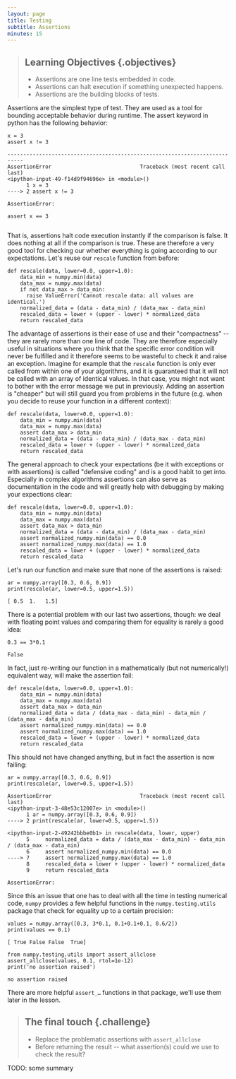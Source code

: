 ```yaml
---
layout: page
title: Testing
subtitle: Assertions
minutes: 15
---
```

> ## Learning Objectives {.objectives}
>
> *   Assertions are one line tests embedded in code.
> *   Assertions can halt execution if something unexpected happens.
> *   Assertions are the building blocks of tests.

Assertions are the simplest type of test. They are used as a tool for bounding
acceptable behavior during runtime. The assert keyword in python has the
following behavior:

~~~ {.python}
x = 3
assert x != 3
~~~
~~~ {.output}
---------------------------------------------------------------------------
AssertionError                            Traceback (most recent call last)
<ipython-input-49-f14d9f94696e> in <module>()
      1 x = 3
----> 2 assert x != 3

AssertionError:
~~~
~~~ {.python}
assert x == 3
~~~
~~~ {.output}

~~~

That is, assertions halt code execution instantly if the comparison is false.
It does nothing at all if the comparison is true. These are therefore a very
good tool for checking our whether everything is going according to our expectations. Let's reuse our `rescale` function from before:

~~~ {.python}
def rescale(data, lower=0.0, upper=1.0):
    data_min = numpy.min(data)
    data_max = numpy.max(data)
    if not data_max > data_min:
      raise ValueError('Cannot rescale data: all values are identical.')
    normalized_data = (data - data_min) / (data_max - data_min)
    rescaled_data = lower + (upper - lower) * normalized_data
    return rescaled_data
~~~

The advantage of assertions is their ease of use and their "compactness" -- they are rarely more than one
line of code. They are therefore especially useful in situations where you think that the specific error condition will never be fulfilled and it therefore seems to be wasteful to check it and raise an exception. Imagine for example that the `rescale` function is only ever called from within one of your algorithms, and it is guaranteed that it will not be called with an array of identical values. In that case, you might not want to bother with the error message we put in previously. Adding an assertion is "cheaper" but will still guard you from problems in the future (e.g. when you decide to reuse your function in a different context):

~~~ {.python}
def rescale(data, lower=0.0, upper=1.0):
    data_min = numpy.min(data)
    data_max = numpy.max(data)
    assert data_max > data_min
    normalized_data = (data - data_min) / (data_max - data_min)
    rescaled_data = lower + (upper - lower) * normalized_data
    return rescaled_data
~~~

The general approach to check your expectations (be it with exceptions or with assertions) is called "defensive coding" and is a good habit to get into. Especially in complex algorithms assertions can also serve as documentation in the code and will greatly help with debugging by making your expections clear:

~~~ {.python}
def rescale(data, lower=0.0, upper=1.0):
    data_min = numpy.min(data)
    data_max = numpy.max(data)
    assert data_max > data_min
    normalized_data = (data - data_min) / (data_max - data_min)
    assert normalized_numpy.min(data) == 0.0
    assert normalized_numpy.max(data) == 1.0
    rescaled_data = lower + (upper - lower) * normalized_data
    return rescaled_data
~~~

Let's run our function and make sure that none of the assertions is raised:

~~~ {.python}
ar = numpy.array([0.3, 0.6, 0.9])
print(rescale(ar, lower=0.5, upper=1.5))
~~~
~~~ {.output}
[ 0.5  1.   1.5]
~~~

There is a potential problem with our last two assertions, though: we deal with floating point values and comparing them for equality is rarely a good idea:

~~~ {.python}
0.3 == 3*0.1
~~~
~~~ {.output}
False
~~~

In fact, just re-writing our function in a mathematically (but not numerically!) equivalent way, will make the assertion fail:

~~~ {.python}
def rescale(data, lower=0.0, upper=1.0):
    data_min = numpy.min(data)
    data_max = numpy.max(data)
    assert data_max > data_min
    normalized_data = data / (data_max - data_min) - data_min / (data_max - data_min)
    assert normalized_numpy.min(data) == 0.0
    assert normalized_numpy.max(data) == 1.0
    rescaled_data = lower + (upper - lower) * normalized_data
    return rescaled_data
~~~

This should not have changed anything, but in fact the assertion is now failing:

~~~ {.python}
ar = numpy.array([0.3, 0.6, 0.9])
print(rescale(ar, lower=0.5, upper=1.5))
~~~
~~~ {.output}
AssertionError                            Traceback (most recent call last)
<ipython-input-3-48e53c12007e> in <module>()
      1 ar = numpy.array([0.3, 0.6, 0.9])
----> 2 print(rescale(ar, lower=0.5, upper=1.5))

<ipython-input-2-49242bbbe0b1> in rescale(data, lower, upper)
      5     normalized_data = data / (data_max - data_min) - data_min / (data_max - data_min)
      6     assert normalized_numpy.min(data) == 0.0
----> 7     assert normalized_numpy.max(data) == 1.0
      8     rescaled_data = lower + (upper - lower) * normalized_data
      9     return rescaled_data

AssertionError:
~~~

Since this an issue that one has to deal with all the time in testing numerical code, `numpy` provides a few helpful functions in the `numpy.testing.utils` package that check for equality up to a certain precision:

~~~ {.python}
values = numpy.array([0.3, 3*0.1, 0.1+0.1+0.1, 0.6/2])
print(values == 0.1)
~~~
~~~ {.output}
[ True False False  True]
~~~
~~~ {.python}
from numpy.testing.utils import assert_allclose
assert_allclose(values, 0.1, rtol=1e-12)
print('no assertion raised')
~~~
~~~ {.output}
no assertion raised
~~~

There are more helpful `assert_…` functions in that package, we'll use them later in the lesson.

> ## The final touch {.challenge}
> * Replace the problematic assertions with `assert_allclose`
> * Before returning the result -- what assertion(s) could we use to check the result?

TODO: some summary
